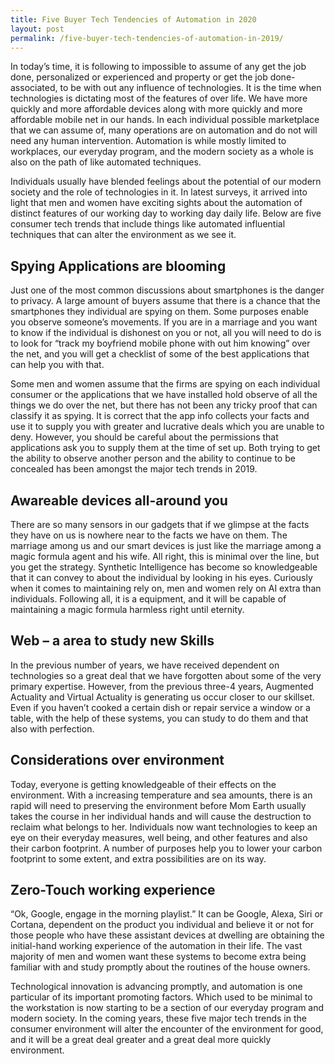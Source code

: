 ```yaml
---
title: Five Buyer Tech Tendencies of Automation in 2020
layout: post
permalink: /five-buyer-tech-tendencies-of-automation-in-2019/
---
```


In today’s time, it is following to impossible to assume of any get the job done, personalized or experienced and property or get the job done-associated, to be with out any influence of technologies. It is the time when technologies is dictating most of the features of over life. We have more quickly and more affordable devices along with more quickly and more affordable mobile net in our hands. In each individual possible marketplace that we can assume of, many operations are on automation and do not will need any human intervention. Automation is while mostly limited to workplaces, our everyday program, and the modern society as a whole is also on the path of like automated techniques. 

Individuals usually have blended feelings about the potential of our modern society and the role of technologies in it. In latest surveys, it arrived into light that men and women have exciting sights about the automation of distinct features of our working day to working day daily life. Below are five consumer tech trends that include things like automated influential techniques that can alter the environment as we see it. 

## Spying Applications are blooming

Just one of the most common discussions about smartphones is the danger to privacy. A large amount of buyers assume that there is a chance that the smartphones they individual are spying on them. Some purposes enable you observe someone’s movements. If you are in a marriage and you want to know if the individual is dishonest on you or not, all you will need to do is to look for “track my boyfriend mobile phone with out him knowing” over the net, and you will get a checklist of some of the best applications that can help you with that. 

Some men and women assume that the firms are spying on each individual consumer or the applications that we have installed hold observe of all the things we do over the net, but there has not been any tricky proof that can classify it as spying. It is correct that the app info collects your facts and use it to supply you with greater and lucrative deals which you are unable to deny. However, you should be careful about the permissions that applications ask you to supply them at the time of set up. Both trying to get the ability to observe another person and the ability to continue to be concealed has been amongst the major tech trends in 2019. 

## Awareable devices all-around you

There are so many sensors in our gadgets that if we glimpse at the facts they have on us is nowhere near to the facts we have on them. The marriage among us and our smart devices is just like the marriage among a magic formula agent and his wife. All right, this is minimal over the line, but you get the strategy. Synthetic Intelligence has become so knowledgeable that it can convey to about the individual by looking in his eyes. Curiously when it comes to maintaining rely on, men and women rely on AI extra than individuals. Following all, it is a equipment, and it will be capable of maintaining a magic formula harmless right until eternity. 

## Web – a area to study new Skills

In the previous number of years, we have received dependent on technologies so a great deal that we have forgotten about some of the very primary expertise. However, from the previous three-4 years, Augmented Actuality and Virtual Actuality is generating us occur closer to our skillset. Even if you haven’t cooked a certain dish or repair service a window or a table, with the help of these systems, you can study to do them and that also with perfection. 

## Considerations over environment 

Today, everyone is getting knowledgeable of their effects on the environment. With a increasing temperature and sea amounts, there is an rapid will need to preserving the environment before Mom Earth usually takes the course in her individual hands and will cause the destruction to reclaim what belongs to her. Individuals now want technologies to keep an eye on their everyday measures, well being, and other features and also their carbon footprint. A number of purposes help you to lower your carbon footprint to some extent, and extra possibilities are on its way. 

## Zero-Touch working experience

“Ok, Google, engage in the morning playlist.” It can be Google, Alexa, Siri or Cortana, dependent on the product you individual and believe it or not for those people who have these assistant devices at dwelling are obtaining the initial-hand working experience of the automation in their life. The vast majority of men and women want these systems to become extra being familiar with and study promptly about the routines of the house owners. 

Technological innovation is advancing promptly, and automation is one particular of its important promoting factors. Which used to be minimal to the workstation is now starting to be a section of our everyday program and modern society. In the coming years, these five major tech trends in the consumer environment will alter the encounter of the environment for good, and it will be a great deal greater and a great deal more quickly environment. 
